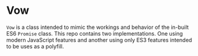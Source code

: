 # Vow

`Vow` is a class intended to mimic the workings and behavior of the in-built ES6 `Promise` class. This repo contains two implementations. One using modern JavaScript features and another using only ES3 features intended to be uses as a polyfill.